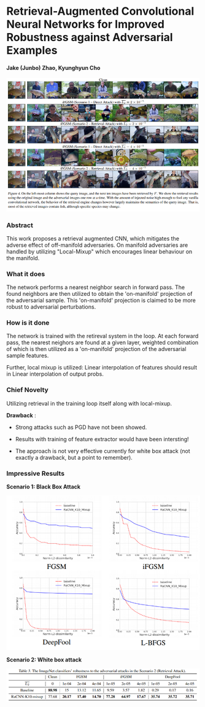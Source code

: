 # Retrieval-Augmented Convolutional Neural Networks for Improved Robustness against Adversarial Examples

#### Jake (Junbo) Zhao, Kyunghyun Cho

<p align="center">
  <img src="img/img_retr.png" style= "max-height:400; width: auto;" title="Retrieval Augmented CNN">
</p>

### Abstract

This work proposes a retrieval augmented CNN, which mitigates the adverse effect of off-manifold adversaries. On manifold adversaries are handled by utilizing "Local-Mixup" which encourages linear behaviour on the manifold.

### What it does

The network performs a nearest neighbor search in forward pass. The found neighbors are then utilized to obtain the 'on-manifold' projection of the adversarial sample. This 'on-manifold' projection is claimed to be more robust to adversarial perturbations.

### How is it done

The network is trained with the retireval system in the loop. At each forward pass, the nearest neighors are found at a given layer, weighted combination of which is then utilized as a 'on-manifold' projection of the adversarial sample features.

Further, local mixup is utilized: Linear interpolation of features should result in Linear interpolation of output probs.

### Chief Novelty

Utilizing retrieval in the training loop itself along with local-mixup.

**Drawback** :  

* Strong attacks such as PGD have not been showed. 

* Results with training of feature extractor would have been intersting!

* The approach is not very effective currently for white box attack (not exactly a drawback, but a point to remember).

### Impressive Results

**Scenario 1: Black Box Attack**
<p align="center">
  <img src="img/img_retr_table_1.png" style= "max-height:400; width: auto;" title="Retrieval Augmented CNN Results">
</p>

**Scenario 2: White box attack**

<p align="center">
  <img src="img/img_retr_table_2.png" style= "max-height:400; width: auto;" title="Retrieval Augmented CNN Results">
</p>
